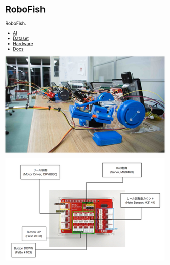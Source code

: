 # RoboFish

RoboFish.

* [AI](/AI/README.md)
* [Dataset](/Dataset/README.md)
* [Hardware](/Hardware/README.md)
* [Docs](/Docs/README.md)

![](/Hardware/img/robofish001.jpg)

![](/Docs/img/wiring_diagram001.png)